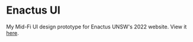 # Enactus UI

My Mid-Fi UI design prototype for Enactus UNSW's 2022 website. View it [here](https://www.figma.com/file/nKvp4TKlsVylPaPaCdGRd9/Website-(Copy)?node-id=0%3A1).
